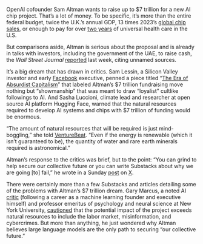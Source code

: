 OpenAI cofounder Sam Altman wants to raise up to $7 trillion for a new AI chip project. That’s a lot of money. To be specific, it’s more than the entire federal budget, twice the U.K.’s annual GDP, 13 times 2023’s [global chip sales](https://www.semiconductors.org/global-semiconductor-sales-decrease-8-2-in-2023-market-rebounds-late-in-year/#:~:text=by%20Semiconductor%20Industry%20Association&text=WASHINGTON%E2%80%94Feb.%205%2C%202024,industry's%20highest%2Dever%20annual%20total.), or enough to pay for over [two years](https://www.ncbi.nlm.nih.gov/pmc/articles/PMC8572548/#:~:text=Through%20the%20mechanisms%20detailed%20above,than%20current%20national%20healthcare%20expenditure.) of universal health care in the U.S.

But comparisons aside, Altman is serious about the proposal and is already in talks with investors, including the government of the UAE, to raise cash, the _Wall Street Journal_ [reported](https://www.wsj.com/tech/ai/sam-altman-seeks-trillions-of-dollars-to-reshape-business-of-chips-and-ai-89ab3db0) last week, citing unnamed sources.

It’s a big dream that has drawn in critics. Sam Lessin, a Silicon Valley investor and early [Facebook](https://fortune.com/company/facebook/) executive, penned a piece titled “[The Era of Absurdist Capitalism](https://fortune.com/2024/02/10/sam-altman-and-elon-musk-are-playing-a-game-of-one-upmanship-in-an-era-of-absurdist-capitalism-says-ex-facebook-exec/)” that labeled Altman’s $7 trillion fundraising move nothing but “showmanship” that was meant to draw “loyalist” cultlike followings to AI. And Sasha Luccioni, climate lead and researcher at open source AI platform Hugging Face, warned that the natural resources required to develop AI systems and chips with $7 trillion of funding would be enormous.

“The amount of natural resources that will be required is just mind-boggling,” she told [VentureBeat](https://venturebeat.com/ai/sam-altman-wants-up-to-7-trillion-for-ai-chips-the-natural-resources-required-would-be-mind-boggling/). “Even if the energy is renewable (which it isn’t guaranteed to be), the quantity of water and rare earth minerals required is astronomical.”

Altman’s response to the critics was brief, but to the point: “You can grind to help secure our collective future or you can write Substacks about why we are going \[to\] fail,” he wrote in a Sunday [post](https://twitter.com/sama) on [X](https://fortune.com/company/twitter/).

There were certainly more than a few Substacks and articles detailing some of the problems with Altman’s $7 trillion dream. Gary Marcus, a noted AI [critic](https://fortune.com/2023/11/19/ai-expert-gary-marcus-warns-openai-investors-getting-sam-altman-reinstated-overpowering-board-ominous/) (following a career as a machine learning founder and executive himself) and professor emeritus of psychology and neural science at New York University, [cautioned](https://garymarcus.substack.com/p/seven-reasons-why-the-world-should?utm_source=profile&utm_medium=reader2) that the potential impact of the project exceeds natural resources to include the labor market, misinformation, and cybercrimes. But more than anything, he just wondered why Altman believes large language models are the only path to securing “our collective future.”